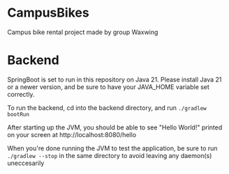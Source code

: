# CampusBikes

Campus bike rental project made by group Waxwing

# Backend

SpringBoot is set to run in this repository on Java 21. Please install Java 21 or a newer version, and be sure to have your JAVA_HOME variable set correctly.

To run the backend, cd into the backend directory, and run `./gradlew bootRun`

After starting up the JVM, you should be able to see "Hello World!" printed on your screen at http://localhost:8080/hello

When you're done running the JVM to test the application, be sure to run `./gradlew --stop` in the same directory to avoid leaving any daemon(s) uneccesarily
